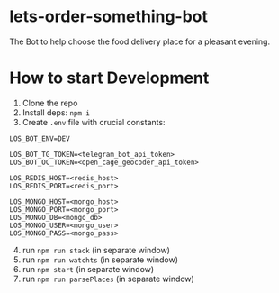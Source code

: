 # lets-order-something-bot
The Bot to help choose the food delivery place for a pleasant evening.

# How to start Development
1. Clone the repo
2. Install deps: `npm i`
3. Create `.env` file with crucial constants:
```
LOS_BOT_ENV=DEV

LOS_BOT_TG_TOKEN=<telegram_bot_api_token>
LOS_BOT_OC_TOKEN=<open_cage_geocoder_api_token>

LOS_REDIS_HOST=<redis_host>
LOS_REDIS_PORT=<redis_port>

LOS_MONGO_HOST=<mongo_host>
LOS_MONGO_PORT=<mongo_port>
LOS_MONGO_DB=<mongo_db>
LOS_MONGO_USER=<mongo_user>
LOS_MONGO_PASS=<mongo_pass>
```
4. run `npm run stack` (in separate window)
5. run `npm run watchts` (in separate window)
6. run `npm start` (in separate window)
7. run `npm run parsePlaces` (in separate window)
